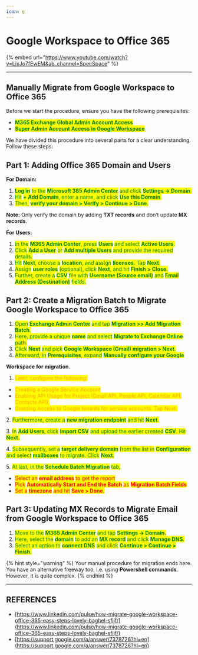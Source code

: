 ```yaml
---
icon: g
---
```


# Google Workspace to Office 365

{% embed url="https://www.youtube.com/watch?v=LjxJo7fEwEM&ab_channel=SpecSpace" %}

***

## Manually Migrate from Google Workspace to Office 365

Before we start the procedure, ensure you have the following prerequisites:

* <mark style="color:green;">**M365 Exchange Global Admin Account Access**</mark>
* <mark style="color:green;">**Super Admin Account Access in Google Workspace**</mark>

We have divided this procedure into several parts for a clear understanding. Follow these steps:

## Part 1: Adding Office 365 Domain and Users

**For Domain:**

1. <mark style="color:green;">**Log in**</mark> <mark style="color:green;"></mark><mark style="color:green;">to the</mark> <mark style="color:green;"></mark><mark style="color:green;">**Microsoft 365 Admin Center**</mark> <mark style="color:green;"></mark><mark style="color:green;">and click</mark> <mark style="color:green;"></mark><mark style="color:green;">**Settings -> Domain**</mark><mark style="color:green;">.</mark>
2. <mark style="color:green;">Hit</mark> <mark style="color:green;"></mark><mark style="color:green;">**+ Add Domain**</mark><mark style="color:green;">, enter a name, and click</mark> <mark style="color:green;"></mark><mark style="color:green;">**Use this Domain**</mark><mark style="color:green;">.</mark>
3. <mark style="color:green;">Then,</mark> <mark style="color:green;"></mark><mark style="color:green;">**verify your domain > Verify > Continue > Done**</mark><mark style="color:green;">.</mark>

**Note:** Only verify the domain by adding **TXT records** and don’t update **MX records**.

**For Users:**

1. <mark style="color:green;">In the</mark> <mark style="color:green;"></mark><mark style="color:green;">**M365 Admin Center**</mark><mark style="color:green;">, press</mark> <mark style="color:green;"></mark><mark style="color:green;">**Users**</mark> <mark style="color:green;"></mark><mark style="color:green;">and select</mark> <mark style="color:green;"></mark><mark style="color:green;">**Active Users**</mark><mark style="color:green;">.</mark>
2. <mark style="color:green;">Click</mark> <mark style="color:green;"></mark><mark style="color:green;">**Add a User**</mark> <mark style="color:green;"></mark><mark style="color:green;">or</mark> <mark style="color:green;"></mark><mark style="color:green;">**Add multiple Users**</mark> <mark style="color:green;"></mark><mark style="color:green;">and provide the required details.</mark>
3. <mark style="color:green;">Hit</mark> <mark style="color:green;"></mark><mark style="color:green;">**Next**</mark><mark style="color:green;">, choose a</mark> <mark style="color:green;"></mark><mark style="color:green;">**location**</mark><mark style="color:green;">, and assign</mark> <mark style="color:green;"></mark><mark style="color:green;">**licenses**</mark><mark style="color:green;">. Tap</mark> <mark style="color:green;"></mark><mark style="color:green;">**Next**</mark><mark style="color:green;">.</mark>
4. <mark style="color:green;">Assign</mark> <mark style="color:green;"></mark><mark style="color:green;">**user roles**</mark> <mark style="color:green;"></mark><mark style="color:green;">(optional), click</mark> <mark style="color:green;"></mark><mark style="color:green;">**Next**</mark><mark style="color:green;">, and hit</mark> <mark style="color:green;"></mark><mark style="color:green;">**Finish > Close**</mark><mark style="color:green;">.</mark>
5. <mark style="color:green;">Further, create a</mark> <mark style="color:green;"></mark><mark style="color:green;">**CSV**</mark> <mark style="color:green;"></mark><mark style="color:green;">file with</mark> <mark style="color:green;"></mark><mark style="color:green;">**Username (Source email)**</mark> <mark style="color:green;"></mark><mark style="color:green;">and</mark> <mark style="color:green;"></mark><mark style="color:green;">**Email Address (Destination)**</mark> <mark style="color:green;"></mark><mark style="color:green;">fields.</mark>

## Part 2: Create a Migration Batch to Migrate Google Workspace to Office 365

1. <mark style="color:green;">Open</mark> <mark style="color:green;"></mark><mark style="color:green;">**Exchange Admin Center**</mark> <mark style="color:green;"></mark><mark style="color:green;">and tap</mark> <mark style="color:green;"></mark><mark style="color:green;">**Migration >> Add Migration Batch**</mark><mark style="color:green;">.</mark>
2. <mark style="color:green;">Here, provide a unique</mark> <mark style="color:green;"></mark><mark style="color:green;">**name**</mark> <mark style="color:green;"></mark><mark style="color:green;">and select</mark> <mark style="color:green;"></mark><mark style="color:green;">**Migrate to Exchange Online**</mark> <mark style="color:green;"></mark><mark style="color:green;">path.</mark>
3. <mark style="color:green;">Click</mark> <mark style="color:green;"></mark><mark style="color:green;">**Next**</mark> <mark style="color:green;"></mark><mark style="color:green;">and pick</mark> <mark style="color:green;"></mark><mark style="color:green;">**Google Workspace (Gmail) migration > Next**</mark><mark style="color:green;">.</mark>
4. <mark style="color:green;">Afterward, in</mark> <mark style="color:green;"></mark><mark style="color:green;">**Prerequisites**</mark><mark style="color:green;">, expand</mark> <mark style="color:green;"></mark><mark style="color:green;">**Manually configure your Google**</mark>

**Workspace for migration**.

1. <mark style="color:orange;">Later, configure the following:</mark>

* <mark style="color:orange;">Creating a Google Service Account</mark>
* <mark style="color:orange;">Enabling API Usage for Project (Gmail API, People API, Calendar API, Contacts API).</mark>
* <mark style="color:orange;">Granting Access to Google tenants for service accounts. Tap Next.</mark>

2\. <mark style="color:green;">Furthermore, create a</mark> <mark style="color:green;"></mark><mark style="color:green;">**new migration endpoint**</mark> <mark style="color:green;"></mark><mark style="color:green;">and hit</mark> <mark style="color:green;"></mark><mark style="color:green;">**Next**</mark><mark style="color:green;">.</mark>

3\. <mark style="color:green;">In</mark> <mark style="color:green;"></mark><mark style="color:green;">**Add Users**</mark><mark style="color:green;">, click</mark> <mark style="color:green;"></mark><mark style="color:green;">**Import CSV**</mark> <mark style="color:green;"></mark><mark style="color:green;">and upload the earlier created</mark> <mark style="color:green;"></mark><mark style="color:green;">**CSV**</mark><mark style="color:green;">. Hit</mark> <mark style="color:green;"></mark><mark style="color:green;">**Next.**</mark>

4\. <mark style="color:green;">Subsequently, set a</mark> <mark style="color:green;"></mark><mark style="color:green;">**target delivery domain**</mark> <mark style="color:green;"></mark><mark style="color:green;">from the list in</mark> <mark style="color:green;"></mark><mark style="color:green;">**Configuration**</mark> <mark style="color:green;"></mark><mark style="color:green;">and select</mark> <mark style="color:green;"></mark><mark style="color:green;">**mailboxes**</mark> <mark style="color:green;"></mark><mark style="color:green;">to migrate. Click</mark> <mark style="color:green;"></mark><mark style="color:green;">**Next**</mark><mark style="color:green;">.</mark>

5\. <mark style="color:green;">At last, in the</mark> <mark style="color:green;"></mark><mark style="color:green;">**Schedule Batch Migration**</mark> <mark style="color:green;"></mark><mark style="color:green;">tab,</mark>

* <mark style="color:red;">Select an</mark> <mark style="color:red;"></mark><mark style="color:red;">**email address**</mark> <mark style="color:red;"></mark><mark style="color:red;">to get the report</mark>
* <mark style="color:red;">Pick</mark> <mark style="color:red;"></mark><mark style="color:red;">**Automatically Start and End the Batch**</mark> <mark style="color:red;"></mark><mark style="color:red;">as</mark> <mark style="color:red;"></mark><mark style="color:red;">**Migration Batch Fields**</mark>
* <mark style="color:red;">Set a</mark> <mark style="color:red;"></mark><mark style="color:red;">**timezone**</mark> <mark style="color:red;"></mark><mark style="color:red;">and hit</mark> <mark style="color:red;"></mark><mark style="color:red;">**Save > Done**</mark><mark style="color:red;">.</mark>

## Part 3: Updating MX Records to Migrate Email from Google Workspace to Office 365

1. <mark style="color:green;">Move to the</mark> <mark style="color:green;"></mark><mark style="color:green;">**M365 Admin Center**</mark> <mark style="color:green;"></mark><mark style="color:green;">and tap</mark> <mark style="color:green;"></mark><mark style="color:green;">**Settings -> Domain.**</mark>
2. <mark style="color:green;">Here, select the</mark> <mark style="color:green;"></mark><mark style="color:green;">**domain**</mark> <mark style="color:green;"></mark><mark style="color:green;">to add an</mark> <mark style="color:green;"></mark><mark style="color:green;">**MX record**</mark> <mark style="color:green;"></mark><mark style="color:green;">and click</mark> <mark style="color:green;"></mark><mark style="color:green;">**Manage DNS**</mark><mark style="color:green;">.</mark>
3. <mark style="color:green;">Select an option to</mark> <mark style="color:green;"></mark><mark style="color:green;">**connect DNS**</mark> <mark style="color:green;"></mark><mark style="color:green;">and click</mark> <mark style="color:green;"></mark><mark style="color:green;">**Continue > Continue > Finish**</mark><mark style="color:green;">.</mark>

{% hint style="warning" %}
Your manual procedure for migration ends here. You have an alternative freeway too, i.e. using **Powershell commands**. However, it is quite complex.
{% endhint %}



***

## REFERENCES

* [https://www.linkedin.com/pulse/how-migrate-google-workspace-office-365-easy-steps-lovely-baghel-sfijf/](https://www.linkedin.com/pulse/how-migrate-google-workspace-office-365-easy-steps-lovely-baghel-sfijf/)
* [https://support.google.com/a/answer/7378726?hl=en](https://support.google.com/a/answer/7378726?hl=en)
